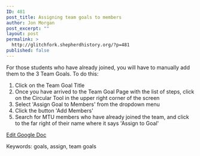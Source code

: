 ```yaml
---
ID: 481
post_title: Assigning team goals to members
author: Jon Morgan
post_excerpt: ""
layout: post
permalink: >
  http://glitchfork.shepherdhistory.org/?p=481
published: false
---
```

<p>For those students who have already joined, you will have to manually add them to the 3 Team Goals. To do this:</p>
<p> </p>
<ol>
<li>Click on the Team Goal Title</li>
<li>Once you have arrived to the Team Goal Page with the list of steps, click on the Circular Tool in the upper right corner of the screen</li>
<li>Select 'Assign Goal to Members' from the dropdown menu</li>
<li>Click the button 'Add Members'</li>
<li>Search for MTU members who have already joined the team, and click to the far right of their name where it says 'Assign to Goal'</li>
</ol>
<p></p>
<p><a href="https://docs.google.com/document/d/1rlTxezMGVCSW4dnNdI2A_5gvBcPdCP9IAToFrYzo_ao/edit?usp=sharing">Edit Google Doc</a></p>
<p></p>
<p>Keywords: goals, assign, team goals</p>
<p></p>